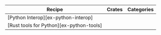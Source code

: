 | Recipe | Crates | Categories |
|--------|--------|------------|
| [Python Interop][ex-python-interop] |  |  |
| [Rust tools for Python][ex-python-tools] |  |  |
